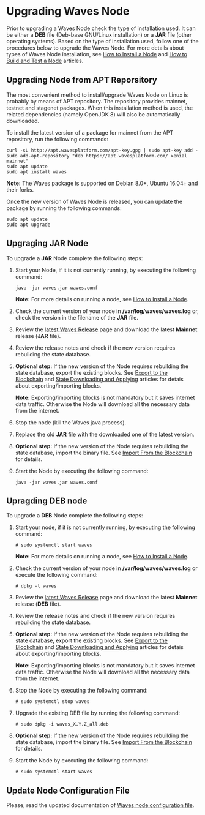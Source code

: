 # Upgrading Waves Node

Prior to upgrading a Waves Node check the type of installation used. It can be either a **DEB** file (Deb-base GNU/Linux installation) or a **JAR** file (other operating systems). Based on the type of installation used, follow one of the procedures below to upgrade the Waves Node. For more details about types of Waves Node installation, see [How to Install a Node](/en/waves-node/how-to-install-a-node/how-to-install-a-node) and [How to Build and Test a Node](/en/waves-node/how-to-build-and-test-a-node) articles.

## Upgrading Node from APT Reporsitory

The most convenient method to install/upgrade Waves Node on Linux is probably by means of APT repository. The repository provides mainnet, testnet and stagenet packages.
When this installation method is used, the related dependencies (namely OpenJDK 8) will also be automatically downloaded.

To install the latest version of a package for mainnet from the APT repository, run the following commands:

```
curl -sL http://apt.wavesplatform.com/apt-key.gpg | sudo apt-key add -
sudo add-apt-repository "deb https://apt.wavesplatform.com/ xenial mainnet"
sudo apt update
sudo apt install waves
```

**Note:** The Waves package is supported on Debian 8.0+, Ubuntu 16.04+ and their forks.

Once the new version of Waves Node is released, you can update the package by running the following commands: 

```
sudo apt update
sudo apt upgrade
```

## Upgraging JAR Node

To upgrade a **JAR** Node complete the following steps:

1. Start your Node, if it is not currently running, by executing the following command:

   ```
   java -jar waves.jar waves.conf
   ```

   **Note:** For more details on running a node, see [How to Install a Node](/en/waves-node/how-to-install-a-node/how-to-install-a-node).

2. Check the current version of your node in **/var/log/waves/waves.log** or, check the version in the filename of the **JAR** file.
3. Review the [latest Waves Release](https://github.com/wavesplatform/Waves/releases) page and download the latest **Mainnet** release (**JAR** file).
4. Review the release notes and check if the new version requires rebuilding the state database.
5. **Optional step:** If the new version of the Node requires rebuilding the state database, export the existing blocks.
See [Export to the Blockchain](/en/waves-node/options-for-getting-actual-blockchain/export-and-import-from-the-blockchain) and [State Downloading and Applying](/en/waves-node/options-for-getting-actual-blockchain/state-downloading-and-applying) articles for detais about exporting/importing blocks.

   **Note:** Exporting/importing blocks is not mandatory but it saves internet data traffic. Otherwise the Node will download all the necessary data from the internet.

6. Stop the node (kill the Waves java process).

7. Replace the old **JAR** file with the downloaded one of the latest version.

8. **Optional step:** If the new version of the Node requires rebuilding the state database, import the binary file. See [Import From the Blockchain](/en/waves-node/options-for-getting-actual-blockchain/import-from-the-blockchain) for details.
9. Start the Node by executing the following command:

   ```
   java -jar waves.jar waves.conf
   ```

## Upragding DEB node

To upgrade a **DEB** Node complete the following steps:

1. Start your node, if it is not currently running, by executing the following command:

   ```
   # sudo systemctl start waves
   ```

   **Note:** For more details on running a node, see [How to Install a Node](/en/waves-node/how-to-install-a-node/how-to-install-a-node).

2. Check the current version of your node in **/var/log/waves/waves.log** or execute the following command:

   ```
   # dpkg -l waves
   ```

3. Review the [latest Waves Release](https://github.com/wavesplatform/Waves/releases) page and download the latest **Mainnet** release (**DEB** file).
4. Review the release notes and check if the new version requires rebuilding the state database.
5. **Optional step:** If the new version of the Node requires rebuilding the state database, export the existing blocks.
See [Export to the Blockchain](/en/waves-node/options-for-getting-actual-blockchain/export-and-import-from-the-blockchain) and [State Downloading and Applying](/en/waves-node/options-for-getting-actual-blockchain/state-downloading-and-applying) articles for detais about exporting/importing blocks.

   **Note:** Exporting/importing blocks is not mandatory but it saves internet data traffic. Otherwise the Node will download all the necessary data from the internet.
6. Stop the Node by executing the following command:

   ```
   # sudo systemctl stop waves
   ```

7. Upgrade the existing DEB file by running the following command:

   ```
   # sudo dpkg -i waves_X.Y.Z_all.deb
   ```

8. **Optional step:** If the new version of the Node requires rebuilding the state database, import the binary file. See [Import From the Blockchain](/en/waves-node/options-for-getting-actual-blockchain/import-from-the-blockchain) for details.
9. Start the Node by executing the following command:

   ```
   # sudo systemctl start waves
   ```

## Update Node Configuration File

Please, read the updated documentation of [Waves node configuration file](/en/waves-node/node-configuration).